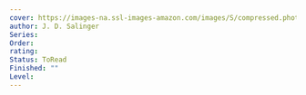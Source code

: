 ```yaml
---
cover: https://images-na.ssl-images-amazon.com/images/S/compressed.photo.goodreads.com/books/1398034300i/5107.jpg
author: J. D. Salinger
Series: 
Order: 
rating: 
Status: ToRead
Finished: ""
Level:
---
```








